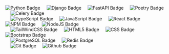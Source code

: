 ![Python Badge](https://img.shields.io/badge/Python-3776AB?logo=python&logoColor=FFD43B&style=flat-square&logoWidth=20)
&nbsp;&nbsp;&nbsp;&nbsp;![Django Badge](https://img.shields.io/badge/Django-41B883?logo=django&logoColor=fff&style=flat-square)
&nbsp;&nbsp;&nbsp;&nbsp;![FastAPI Badge](https://img.shields.io/badge/FastAPI-26A69A?logo=fastapi&logoColor=fff&style=flat-square)
&nbsp;&nbsp;&nbsp;&nbsp;![Poetry Badge](https://img.shields.io/badge/Poetry-3F556F?logo=poetry&logoColor=fff&style=flat-square)
&nbsp;&nbsp;&nbsp;&nbsp;![Celery Badge](https://img.shields.io/badge/Celery-fff?logo=celery&logoColor=00C853&style=flat-square)
<br>
&nbsp;&nbsp;&nbsp;&nbsp;![TypeScript Badge](https://img.shields.io/badge/TypeScript-3178C6?logo=typescript&logoColor=fff&style=flat-square)
&nbsp;&nbsp;&nbsp;&nbsp;![JavaScript Badge](https://img.shields.io/badge/JavaScript-gray?logo=javascript&logoColor=F7DF1E&style=flat-square)
&nbsp;&nbsp;&nbsp;&nbsp;![React Badge](https://img.shields.io/badge/React-gray?logo=react&logoColor=61DBFB&style=flat-square)
&nbsp;&nbsp;&nbsp;&nbsp;![NPM Badge](https://img.shields.io/badge/NPM-FFFFFF?logo=npm&logoColor=CB3837&style=flat-square)
&nbsp;&nbsp;&nbsp;&nbsp;![NodeJS Badge](https://img.shields.io/badge/NodeJS-fff?logo=node.js&logoColor=339933&style=flat-square)
<br>
&nbsp;&nbsp;&nbsp;&nbsp;![TailWindCSS Badge](https://img.shields.io/badge/TailWind_CSS-fff?logo=tailwindcss&logoColor=06B6D4&style=flat-square)
&nbsp;&nbsp;&nbsp;&nbsp;![HTML5 Badge](https://img.shields.io/badge/HTML5-fff?logo=html5&logoColor=E34F26&style=flat-square)
&nbsp;&nbsp;&nbsp;&nbsp;![CSS Badge](https://img.shields.io/badge/CSS-fff?logo=css3&logoColor=blue&style=flat-square)
&nbsp;&nbsp;&nbsp;&nbsp;![Bootstrap Badge](https://img.shields.io/badge/Bootstrap-7952B3?logo=bootstrap&logoColor=fff&style=flat-square)
<br>
&nbsp;&nbsp;&nbsp;&nbsp;![PostgreSQL Badge](https://img.shields.io/badge/PostgreSQL-336791?logo=postgresql&logoColor=fff&style=flat-square)
&nbsp;&nbsp;&nbsp;&nbsp;![Redis Badge](https://img.shields.io/badge/Redis-fff?logo=redis&logoColor=DC382D&style=flat-square)
<br>
&nbsp;&nbsp;&nbsp;&nbsp;![Git Badge](https://img.shields.io/badge/Git-fff?logo=git&logoColor=DC382D&style=flat-square)
&nbsp;&nbsp;&nbsp;&nbsp;![Github Badge](https://img.shields.io/badge/GitHub-fff?logo=github&logoColor=24292E&style=flat-square)

